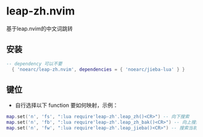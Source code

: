 # leap-zh.nvim

基于leap.nvim的中文词跳转

## 安装

```lua
-- dependency 可以不要
  { 'noearc/leap-zh.nvim', dependencies = { 'noearc/jieba-lua' } }
```

## 键位

* 自行选择以下 function 要如何映射，示例：

```lua
map.set('n', 'fs', ":lua require'leap-zh'.leap_zh()<CR>") -- 向下搜索
map.set('n', 'fb', ":lua require'leap-zh'.leap_zh_bak()<CR>") -- 向上搜索
map.set('n', 'fw', ":lua require'leap-zh'.leap_jieba()<CR>") -- 搜索当前行的中文词
```
